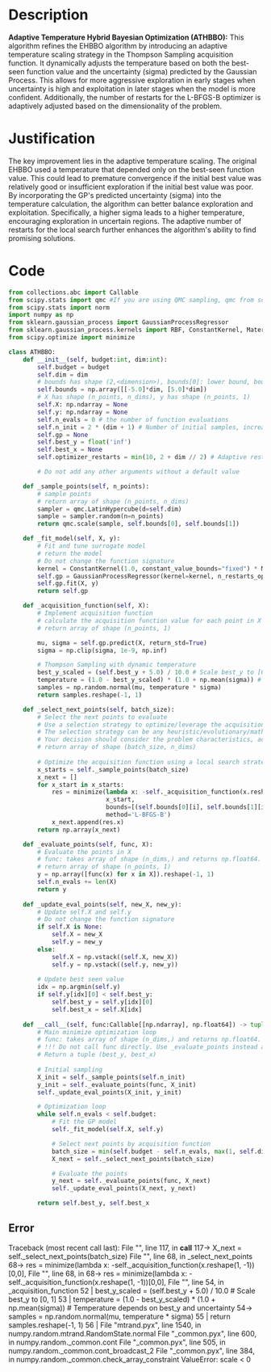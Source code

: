 # Description
**Adaptive Temperature Hybrid Bayesian Optimization (ATHBBO):** This algorithm refines the EHBBO algorithm by introducing an adaptive temperature scaling strategy in the Thompson Sampling acquisition function. It dynamically adjusts the temperature based on both the best-seen function value and the uncertainty (sigma) predicted by the Gaussian Process. This allows for more aggressive exploration in early stages when uncertainty is high and exploitation in later stages when the model is more confident. Additionally, the number of restarts for the L-BFGS-B optimizer is adaptively adjusted based on the dimensionality of the problem.

# Justification
The key improvement lies in the adaptive temperature scaling. The original EHBBO used a temperature that depended only on the best-seen function value. This could lead to premature convergence if the initial best value was relatively good or insufficient exploration if the initial best value was poor. By incorporating the GP's predicted uncertainty (sigma) into the temperature calculation, the algorithm can better balance exploration and exploitation. Specifically, a higher sigma leads to a higher temperature, encouraging exploration in uncertain regions. The adaptive number of restarts for the local search further enhances the algorithm's ability to find promising solutions.

# Code
```python
from collections.abc import Callable
from scipy.stats import qmc #If you are using QMC sampling, qmc from scipy is encouraged. Remove this line if you have better alternatives.
from scipy.stats import norm
import numpy as np
from sklearn.gaussian_process import GaussianProcessRegressor
from sklearn.gaussian_process.kernels import RBF, ConstantKernel, Matern
from scipy.optimize import minimize

class ATHBBO:
    def __init__(self, budget:int, dim:int):
        self.budget = budget
        self.dim = dim
        # bounds has shape (2,<dimension>), bounds[0]: lower bound, bounds[1]: upper bound
        self.bounds = np.array([[-5.0]*dim, [5.0]*dim])
        # X has shape (n_points, n_dims), y has shape (n_points, 1)
        self.X: np.ndarray = None
        self.y: np.ndarray = None
        self.n_evals = 0 # the number of function evaluations
        self.n_init = 2 * (dim + 1) # Number of initial samples, increased for higher dimensions
        self.gp = None
        self.best_y = float('inf')
        self.best_x = None
        self.optimizer_restarts = min(10, 2 + dim // 2) # Adaptive restarts for L-BFGS-B

        # Do not add any other arguments without a default value

    def _sample_points(self, n_points):
        # sample points
        # return array of shape (n_points, n_dims)
        sampler = qmc.LatinHypercube(d=self.dim)
        sample = sampler.random(n=n_points)
        return qmc.scale(sample, self.bounds[0], self.bounds[1])

    def _fit_model(self, X, y):
        # Fit and tune surrogate model 
        # return the model
        # Do not change the function signature
        kernel = ConstantKernel(1.0, constant_value_bounds="fixed") * Matern(length_scale=1.0, nu=2.5)  # Matern kernel
        self.gp = GaussianProcessRegressor(kernel=kernel, n_restarts_optimizer=self.optimizer_restarts, alpha=1e-6)
        self.gp.fit(X, y)
        return self.gp

    def _acquisition_function(self, X):
        # Implement acquisition function 
        # calculate the acquisition function value for each point in X
        # return array of shape (n_points, 1)

        mu, sigma = self.gp.predict(X, return_std=True)
        sigma = np.clip(sigma, 1e-9, np.inf)

        # Thompson Sampling with dynamic temperature
        best_y_scaled = (self.best_y + 5.0) / 10.0 # Scale best_y to [0, 1]
        temperature = (1.0 - best_y_scaled) * (1.0 + np.mean(sigma)) # Temperature depends on best_y and uncertainty
        samples = np.random.normal(mu, temperature * sigma)
        return samples.reshape(-1, 1)

    def _select_next_points(self, batch_size):
        # Select the next points to evaluate
        # Use a selection strategy to optimize/leverage the acquisition function 
        # The selection strategy can be any heuristic/evolutionary/mathematical/hybrid methods.
        # Your decision should consider the problem characteristics, acquisition function, and the computational efficiency.
        # return array of shape (batch_size, n_dims)
        
        # Optimize the acquisition function using a local search strategy
        x_starts = self._sample_points(batch_size)
        x_next = []
        for x_start in x_starts:
            res = minimize(lambda x: -self._acquisition_function(x.reshape(1, -1))[0,0], 
                           x_start, 
                           bounds=[(self.bounds[0][i], self.bounds[1][i]) for i in range(self.dim)],
                           method='L-BFGS-B')
            x_next.append(res.x)
        return np.array(x_next)

    def _evaluate_points(self, func, X):
        # Evaluate the points in X
        # func: takes array of shape (n_dims,) and returns np.float64.
        # return array of shape (n_points, 1)
        y = np.array([func(x) for x in X]).reshape(-1, 1)
        self.n_evals += len(X)
        return y
    
    def _update_eval_points(self, new_X, new_y):
        # Update self.X and self.y
        # Do not change the function signature
        if self.X is None:
            self.X = new_X
            self.y = new_y
        else:
            self.X = np.vstack((self.X, new_X))
            self.y = np.vstack((self.y, new_y))
        
        # Update best seen value
        idx = np.argmin(self.y)
        if self.y[idx][0] < self.best_y:
            self.best_y = self.y[idx][0]
            self.best_x = self.X[idx]
    
    def __call__(self, func:Callable[[np.ndarray], np.float64]) -> tuple[np.float64, np.array]:
        # Main minimize optimization loop
        # func: takes array of shape (n_dims,) and returns np.float64. 
        # !!! Do not call func directly. Use _evaluate_points instead and be aware of the budget when calling it. !!!
        # Return a tuple (best_y, best_x)
        
        # Initial sampling
        X_init = self._sample_points(self.n_init)
        y_init = self._evaluate_points(func, X_init)
        self._update_eval_points(X_init, y_init)

        # Optimization loop
        while self.n_evals < self.budget:
            # Fit the GP model
            self._fit_model(self.X, self.y)

            # Select next points by acquisition function
            batch_size = min(self.budget - self.n_evals, max(1, self.dim // 2)) # Adaptive batch size
            X_next = self._select_next_points(batch_size)

            # Evaluate the points
            y_next = self._evaluate_points(func, X_next)
            self._update_eval_points(X_next, y_next)

        return self.best_y, self.best_x
```
## Error
 Traceback (most recent call last):
  File "<ATHBBO>", line 117, in __call__
 117->             X_next = self._select_next_points(batch_size)
  File "<ATHBBO>", line 68, in _select_next_points
  68->             res = minimize(lambda x: -self._acquisition_function(x.reshape(1, -1))[0,0], 
  File "<ATHBBO>", line 68, in <lambda>
  68->             res = minimize(lambda x: -self._acquisition_function(x.reshape(1, -1))[0,0], 
  File "<ATHBBO>", line 54, in _acquisition_function
  52 |         best_y_scaled = (self.best_y + 5.0) / 10.0 # Scale best_y to [0, 1]
  53 |         temperature = (1.0 - best_y_scaled) * (1.0 + np.mean(sigma)) # Temperature depends on best_y and uncertainty
  54->         samples = np.random.normal(mu, temperature * sigma)
  55 |         return samples.reshape(-1, 1)
  56 | 
  File "mtrand.pyx", line 1540, in numpy.random.mtrand.RandomState.normal
  File "_common.pyx", line 600, in numpy.random._common.cont
  File "_common.pyx", line 505, in numpy.random._common.cont_broadcast_2
  File "_common.pyx", line 384, in numpy.random._common.check_array_constraint
ValueError: scale < 0
